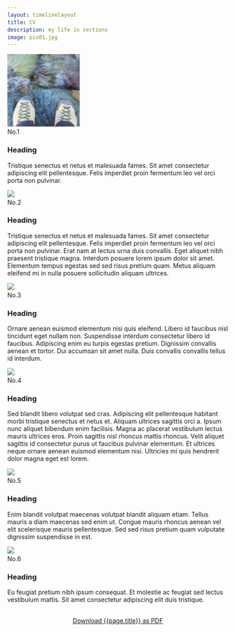 ```yaml
---
layout: timelinelayout
title: CV
description: my life in sections
image: pic01.jpg
---
```


<div class="container py-5">
    <div class="row">
        <div class="col-md-12">
            <div class="main-timeline">
                <div class="timeline">
                    <div class="timeline-content">
                        <div class="circle"><span class="homebox"><img src="assets/images/portfolio//timeline165.jpg" class="img"></span></div>
                        <div class="content">
                            <span class="year">No.1</span>
                            <h3 class="title h4">Heading</h3>
                            <p class="description">
                                Tristique senectus et netus et malesuada fames. Sit amet consectetur adipiscing elit pellentesque. Felis imperdiet proin fermentum leo vel orci porta non pulvinar. 
                            </p>
                            <div class="icon"><span></span></div>
                        </div>
                    </div>
                </div>
                <div class="timeline">
                    <div class="timeline-content">
                        <div class="circle"><span class="homebox"><img src="https://picsum.photos/164" class="img" /></span></div>
                        <div class="content">
                            <span class="year">No.2</span>
                            <h3 class="title h4">Heading</h3>
                            <p class="description">
                               Tristique senectus et netus et malesuada fames. Sit amet consectetur adipiscing elit pellentesque. Felis imperdiet proin fermentum leo vel orci porta non pulvinar. Erat nam at lectus urna duis convallis. Eget aliquet nibh praesent tristique magna. Interdum posuere lorem ipsum dolor sit amet. Elementum tempus egestas sed sed risus pretium quam. Metus aliquam eleifend mi in nulla posuere sollicitudin aliquam ultrices.
                            </p>
                            <div class="icon"><span></span></div>
                        </div>
                    </div>
                </div>
                <div class="timeline">
                    <div class="timeline-content">
                        <div class="circle"><span class="homebox"><img src="https://picsum.photos/164" class="img"></span></div>
                        <div class="content">
                            <span class="year">No.3</span>
                            <h3 class="title h4">Heading</h3>
                            <p class="description">
                                Ornare aenean euismod elementum nisi quis eleifend. Libero id faucibus nisl tincidunt eget nullam non. Suspendisse interdum consectetur libero id faucibus. Adipiscing enim eu turpis egestas pretium. Dignissim convallis aenean et tortor. Dui accumsan sit amet nulla. Duis convallis convallis tellus id interdum.
                            </p>
                            <div class="icon"><span></span></div>
                        </div>
                    </div>
                </div>
                <div class="timeline">
                    <div class="timeline-content">
                        <div class="circle"><span class="homebox"><img src="https://picsum.photos/164" class="img"></span></div>
                        <div class="content">
                            <span class="year">No.4</span>
                            <h3 class="title h4">Heading</h3>
                            <p class="description">
                                Sed blandit libero volutpat sed cras. Adipiscing elit pellentesque habitant morbi tristique senectus et netus et. Aliquam ultrices sagittis orci a. Ipsum nunc aliquet bibendum enim facilisis. Magna ac placerat vestibulum lectus mauris ultrices eros. Proin sagittis nisl rhoncus mattis rhoncus. Velit aliquet sagittis id consectetur purus ut faucibus pulvinar elementum. Et ultrices neque ornare aenean euismod elementum nisi. Ultricies mi quis hendrerit dolor magna eget est lorem.
                            </p>
                            <div class="icon"><span></span></div>
                        </div>
                    </div>
                </div>
                 <div class="timeline">
                    <div class="timeline-content">
                        <div class="circle"><span class="homebox"><img src="https://picsum.photos/164" class="img"></span></div>
                        <div class="content">
                            <span class="year">No.5</span>
                            <h3 class="title 4">Heading</h3>
                            <p class="description">
                               Enim blandit volutpat maecenas volutpat blandit aliquam etiam. Tellus mauris a diam maecenas sed enim ut. Congue mauris rhoncus aenean vel elit scelerisque mauris pellentesque. Sed sed risus pretium quam vulputate dignissim suspendisse in est.
                            </p>
                            <div class="icon"><span></span></div>
                        </div>
                    </div>
                </div>
                <div class="timeline">
                    <div class="timeline-content">
                        <div class="circle"><span class="homebox"><img src="https://picsum.photos/164" class="img"></span></div>
                        <div class="content">
                            <span class="year">No.6</span>
                            <h3 class="title h4">Heading</h3>
                            <p class="description">
                                Eu feugiat pretium nibh ipsum consequat. Et molestie ac feugiat sed lectus vestibulum mattis. Sit amet consectetur adipiscing elit duis tristique.  
                            </p>
                            <div class="icon"><span></span></div>
                        </div>
                    </div>
                </div>
            </div>
        </div>
    </div>
</div>

<br>

<section class="inner">
    <div align="center">
        <div class="actions"><a href="#" class="button icon fa-download">Download {{page.title}} as PDF</a></div>
    </div>
</section>


